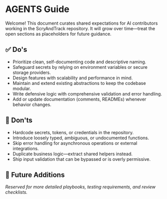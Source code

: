 # AGENTS Guide

Welcome! This document curates shared expectations for AI contributors working in the ScryAndTrack repository. It will grow over time—treat the open sections as placeholders for future guidance.

## ✅ Do's
- Prioritize clean, self-documenting code and descriptive naming.
- Safeguard secrets by relying on environment variables or secure storage providers.
- Design features with scalability and performance in mind.
- Maintain and extend existing abstractions to keep the codebase modular.
- Write defensive logic with comprehensive validation and error handling.
- Add or update documentation (comments, READMEs) whenever behavior changes.

## 🚫 Don'ts
- Hardcode secrets, tokens, or credentials in the repository.
- Introduce loosely typed, ambiguous, or undocumented functions.
- Skip error handling for asynchronous operations or external integrations.
- Duplicate business logic—extract shared helpers instead.
- Ship input validation that can be bypassed or is overly permissive.

## 📌 Future Additions
_Reserved for more detailed playbooks, testing requirements, and review checklists._
